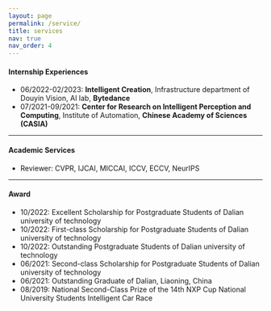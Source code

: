 ```yaml
---
layout: page
permalink: /service/
title: services
nav: true
nav_order: 4
---
```


#### Internship Experiences
- 06/2022-02/2023: **Intelligent Creation**, Infrastructure department of Douyin Vision, AI lab, **Bytedance**
- 07/2021-09/2021: **Center for Research on Intelligent Perception and Computing**, Institute of Automation, **Chinese Academy of Sciences (CASIA)**

---

#### Academic Services
- Reviewer: CVPR, IJCAI, MICCAI, ICCV, ECCV, NeurIPS


---

#### Award
- 10/2022: Excellent Scholarship for Postgraduate Students of Dalian university of technology
- 10/2022: First-class Scholarship for Postgraduate Students of Dalian university of technology
- 10/2022: Outstanding Postgraduate Students of Dalian university of technology
- 06/2021: Second-class Scholarship for Postgraduate Students of Dalian university of technology
- 06/2021: Outstanding Graduate of Dalian, Liaoning, China
- 08/2019: National Second-Class Prize of the 14th NXP Cup National University Students Intelligent Car Race
